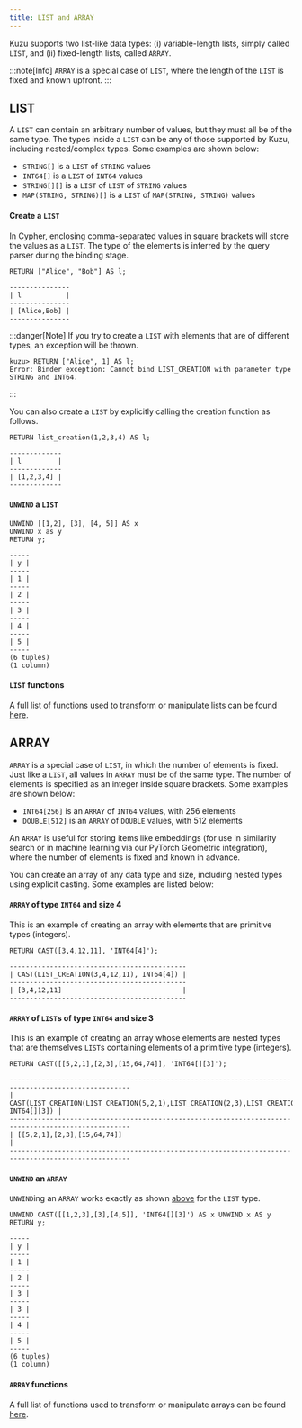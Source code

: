 ```yaml
---
title: LIST and ARRAY
---
```


Kuzu supports two list-like data types: (i) variable-length lists, simply called `LIST`, and (ii)
fixed-length lists, called `ARRAY`.

:::note[Info]
`ARRAY` is a special case of `LIST`, where the length of the `LIST` is fixed and known upfront.
:::

## LIST

A `LIST` can contain an arbitrary number of values, but they must all be of the same type. The types
inside a `LIST` can be any of those supported by Kuzu, including nested/complex types. Some examples are shown below:

- `STRING[]` is a `LIST` of `STRING` values
- `INT64[]` is a `LIST` of `INT64` values
- `STRING[][]` is a `LIST` of `LIST` of `STRING` values
- `MAP(STRING, STRING)[]` is a `LIST` of `MAP(STRING, STRING)` values

#### Create a `LIST`

In Cypher, enclosing comma-separated values in square brackets will store the values as a `LIST`. The type
of the elements is inferred by the query parser during the binding stage.

```cypher
RETURN ["Alice", "Bob"] AS l;
```

```
---------------
| l           |
---------------
| [Alice,Bob] |
---------------
```

:::danger[Note]
If you try to create a `LIST` with elements that are of different types, an exception will be thrown.
```
kuzu> RETURN ["Alice", 1] AS l;
Error: Binder exception: Cannot bind LIST_CREATION with parameter type STRING and INT64.
```
:::

You can also create a `LIST` by explicitly calling the creation function as follows.

```cypher
RETURN list_creation(1,2,3,4) AS l;
```

```
-------------
| l         |
-------------
| [1,2,3,4] |
-------------
```

#### `UNWIND` a `LIST`
```cypher
UNWIND [[1,2], [3], [4, 5]] AS x 
UNWIND x as y 
RETURN y;
```

```
-----
| y |
-----
| 1 |
-----
| 2 |
-----
| 3 |
-----
| 4 |
-----
| 5 |
-----
(6 tuples)
(1 column)
```

#### `LIST` functions

A full list of functions used to transform or manipulate lists can be found [here](/cypher/expressions/list-functions).

## ARRAY

`ARRAY` is a special case of `LIST`, in which the number of elements is fixed. Just like a `LIST`,
all values in `ARRAY` must be of the same type. The number of elements is specified as an
integer inside square brackets. Some examples are shown below:

- `INT64[256]` is an `ARRAY` of `INT64` values, with 256 elements
- `DOUBLE[512]` is an `ARRAY` of `DOUBLE` values, with 512 elements

An `ARRAY` is useful for storing items like embeddings (for use in similarity search or in machine learning
via our PyTorch Geometric integration), where the number of elements is fixed and known in advance.

You can create an array of any data type and size, including nested types using explicit casting.
Some examples are listed below:

#### `ARRAY` of type `INT64` and size 4

This is an example of creating an array with elements that are primitive types (integers).

```cypher
RETURN CAST([3,4,12,11], 'INT64[4]');
```

```
--------------------------------------------
| CAST(LIST_CREATION(3,4,12,11), INT64[4]) |
--------------------------------------------
| [3,4,12,11]                              |
--------------------------------------------
```

#### `ARRAY` of `LIST`s of type `INT64` and size 3

This is an example of creating an array whose elements are nested types that are themselves `LIST`s
containing elements of a primitive type (integers).

```cypher
RETURN CAST([[5,2,1],[2,3],[15,64,74]], 'INT64[][3]');
```

```
----------------------------------------------------------------------------------------------------
| CAST(LIST_CREATION(LIST_CREATION(5,2,1),LIST_CREATION(2,3),LIST_CREATION(15,64,74)), INT64[][3]) |
----------------------------------------------------------------------------------------------------
| [[5,2,1],[2,3],[15,64,74]]                                                                       |
----------------------------------------------------------------------------------------------------
```

#### `UNWIND` an `ARRAY`

`UNWIND`ing an `ARRAY` works exactly as shown [above](#unwind-a-list) for the `LIST` type.

```cypher
UNWIND CAST([[1,2,3],[3],[4,5]], 'INT64[][3]') AS x UNWIND x AS y RETURN y;
```

```
-----
| y |
-----
| 1 |
-----
| 2 |
-----
| 3 |
-----
| 3 |
-----
| 4 |
-----
| 5 |
-----
(6 tuples)
(1 column)
```

#### `ARRAY` functions

A full list of functions used to transform or manipulate arrays can be found [here](/cypher/expressions/array-functions).